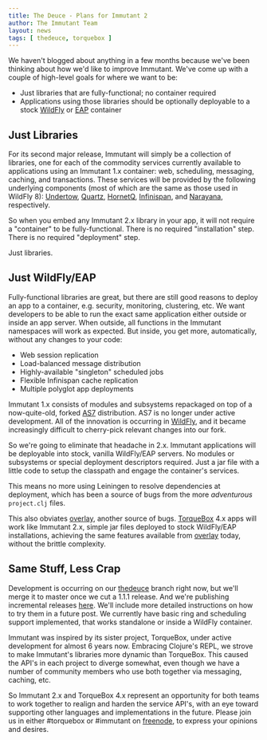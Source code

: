 ```yaml
---
title: The Deuce - Plans for Immutant 2 
author: The Immutant Team
layout: news
tags: [ thedeuce, torquebox ]
---
```


We haven't blogged about anything in a few months because we've been
thinking about how we'd like to improve Immutant. We've come up with a
couple of high-level goals for where we want to be:

* Just libraries that are fully-functional; no container required
* Applications using those libraries should be optionally deployable
  to a stock [WildFly] or [EAP] container

## Just Libraries

For its second major release, Immutant will simply be a collection of
libraries, one for each of the commodity services currently available
to applications using an Immutant 1.x container: web, scheduling,
messaging, caching, and transactions. These services will be provided
by the following underlying components (most of which are the same as
those used in WildFly 8): [Undertow], [Quartz], [HornetQ],
[Infinispan], and [Narayana], respectively.

So when you embed any Immutant 2.x library in your app, it will not
require a "container" to be fully-functional. There is no required
"installation" step. There is no required "deployment" step.

Just libraries.

## Just WildFly/EAP

Fully-functional libraries are great, but there are still good reasons
to deploy an app to a container, e.g. security, monitoring,
clustering, etc. We want developers to be able to run the exact same
application either outside or inside an app server. When outside, all
functions in the Immutant namespaces will work as expected. But
inside, you get more, automatically, without any changes to your code:

* Web session replication
* Load-balanced message distribution
* Highly-available "singleton" scheduled jobs
* Flexible Infinispan cache replication
* Multiple polyglot app deployments

Immutant 1.x consists of modules and subsystems repackaged on top of a
now-quite-old, forked [AS7] distribution. AS7 is no longer under
active development. All of the innovation is occurring in
[WildFly], and it became increasingly difficult to cherry-pick
relevant changes into our fork.

So we're going to eliminate that headache in 2.x. Immutant
applications will be deployable into stock, vanilla WildFly/EAP
servers. No modules or subsystems or special deployment descriptors
required. Just a jar file with a little code to setup the classpath
and engage the container's services.

This means no more using Leiningen to resolve dependencies at
deployment, which has been a source of bugs from the more
*adventurous* `project.clj` files.

This also obviates [overlay], another source of bugs. [TorqueBox] 4.x
apps will work like Immutant 2.x, simple jar files deployed to stock
WildFly/EAP installations, achieving the same features available from
[overlay] today, without the brittle complexity.

## Same Stuff, Less Crap

Development is occurring on our [thedeuce] branch right now, but we'll
merge it to master once we cut a 1.1.1 release. And we're publishing
incremental releases
[here](http://repository-projectodd.forge.cloudbees.com/incremental/).
We'll include more detailed instructions on how to try them in a
future post. We currently have basic ring and scheduling support
implemented, that works standalone or inside a WildFly container.

Immutant was inspired by its sister project, TorqueBox, under active
development for almost 6 years now. Embracing Clojure's REPL, we
strove to make Immutant's libraries more dynamic than TorqueBox. This
caused the API's in each project to diverge somewhat, even though we
have a number of community members who use both together via
messaging, caching, etc.

So Immutant 2.x and TorqueBox 4.x represent an opportunity for both
teams to work together to realign and harden the service API's, with
an eye toward supporting other languages and implementations in the
future. Please join us in either #torquebox or #immutant on
[freenode], to express your opinions and desires.

[WildFly]: http://wildfly.org/
[freenode]: http://freenode.net/
[EAP]: https://www.jboss.org/products/eap.html
[Undertow]: http://undertow.io/
[Quartz]: http://quartz-scheduler.org/
[HornetQ]: http://www.jboss.org/hornetq
[Infinispan]: http://infinispan.org/
[Narayana]: http://www.jboss.org/narayana
[AS7]: http://www.jboss.org/jbossas
[TorqueBox]: http://torquebox.org/
[overlay]: https://github.com/immutant/overlay
[thedeuce]: https://github.com/immutant/immutant/tree/thedeuce
